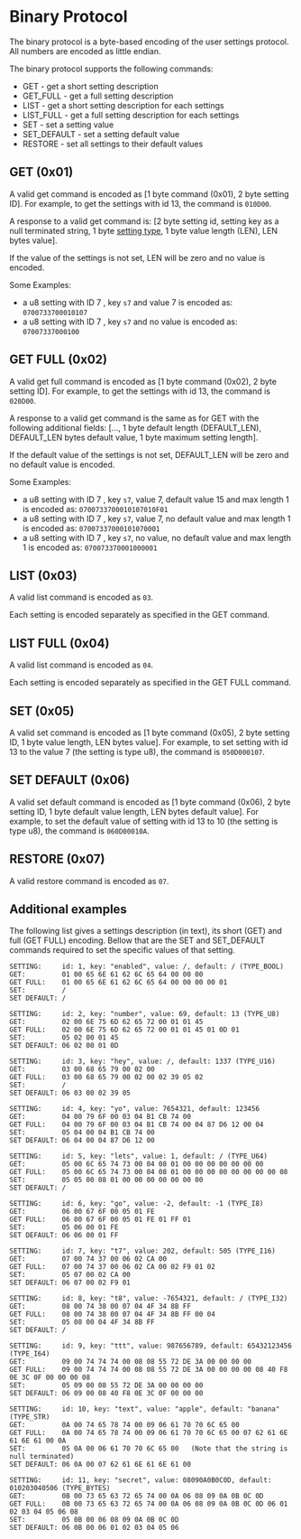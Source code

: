 # Binary Protocol

The binary protocol is a byte-based encoding of the user settings protocol.
All numbers are encoded as little endian.

The binary protocol supports the following commands:

- GET - get a short setting description
- GET_FULL - get a full setting description
- LIST - get a short setting description for each settings
- LIST_FULL - get a full setting description for each settings
- SET - set a setting value
- SET_DEFAULT - set a setting default value
- RESTORE - set all settings to their default values

## GET (0x01)

A valid get command is encoded as [1 byte command (0x01), 2 byte setting ID].
For example, to get the settings with id 13, the command is `010D00`.

A response to a valid get command is:
[2 byte setting id, setting key as a null terminated string, 1 byte [setting type](../../include/user_settings_types.h), 1 byte value length (LEN), LEN bytes value].

If the value of the settings is not set, LEN will be zero and no value is encoded.

Some Examples:

- a u8 setting with ID 7 , key `s7` and value 7 is encoded as: `0700733700010107`
- a u8 setting with ID 7 , key `s7` and no value is encoded as: `07007337000100`

## GET FULL (0x02)

A valid get full command is encoded as [1 byte command (0x02), 2 byte setting ID].
For example, to get the settings with id 13, the command is `020D00`.

A response to a valid get command is the same as for GET with the following additional fields: [..., 1 byte default length (DEFAULT_LEN), DEFAULT_LEN bytes default value, 1 byte maximum setting length].

If the default value of the settings is not set, DEFAULT_LEN will be zero and no default value is encoded.

Some Examples:

- a u8 setting with ID 7 , key `s7`, value 7, default value 15 and max length 1 is encoded as: `0700733700010107010F01`
- a u8 setting with ID 7 , key `s7`, value 7, no default value and max length 1 is encoded as: `07007337000101070001`
- a u8 setting with ID 7 , key `s7`, no value, no default value and max length 1 is encoded as: `070073370001000001`

## LIST (0x03)

A valid list command is encoded as `03`.

Each setting is encoded separately as specified in the GET command.

## LIST FULL (0x04)

A valid list command is encoded as `04`.

Each setting is encoded separately as specified in the GET FULL command.

## SET (0x05)

A valid set command is encoded as [1 byte command (0x05), 2 byte setting ID, 1 byte value length, LEN bytes value].
For example, to set setting with id 13 to the value 7 (the setting is type u8), the command is `050D000107`.

## SET DEFAULT (0x06)

A valid set default command is encoded as [1 byte command (0x06), 2 byte setting ID, 1 byte default value length, LEN bytes default value].
For example, to set the default value of setting with id 13 to 10 (the setting is type u8), the command is `060D00010A`.

## RESTORE (0x07)

A valid restore command is encoded as `07`.

## Additional examples

The following list gives a settings description (in text), its short (GET) and full (GET FULL) encoding.
Bellow that are the SET and SET_DEFAULT commands required to set the specific values of that setting.

```text
SETTING:     id: 1, key: "enabled", value: /, default: / (TYPE_BOOL)
GET:         01 00 65 6E 61 62 6C 65 64 00 00 00
GET FULL:    01 00 65 6E 61 62 6C 65 64 00 00 00 00 01
SET:         /
SET DEFAULT: /

SETTING:     id: 2, key: "number", value: 69, default: 13 (TYPE_U8)
GET:         02 00 6E 75 6D 62 65 72 00 01 01 45
GET FULL:    02 00 6E 75 6D 62 65 72 00 01 01 45 01 0D 01
SET:         05 02 00 01 45
SET DEFAULT: 06 02 00 01 0D

SETTING:     id: 3, key: "hey", value: /, default: 1337 (TYPE_U16)
GET:         03 00 68 65 79 00 02 00
GET FULL:    03 00 68 65 79 00 02 00 02 39 05 02
SET:         /
SET DEFAULT: 06 03 00 02 39 05

SETTING:     id: 4, key: "yo", value: 7654321, default: 123456
GET:         04 00 79 6F 00 03 04 B1 CB 74 00
GET FULL:    04 00 79 6F 00 03 04 B1 CB 74 00 04 87 D6 12 00 04
SET:         05 04 00 04 B1 CB 74 00
SET DEFAULT: 06 04 00 04 87 D6 12 00

SETTING:     id: 5, key: "lets", value: 1, default: / (TYPE_U64)
GET:         05 00 6C 65 74 73 00 04 08 01 00 00 00 00 00 00 00
GET FULL:    05 00 6C 65 74 73 00 04 08 01 00 00 00 00 00 00 00 00 08
SET:         05 05 00 08 01 00 00 00 00 00 00 00
SET DEFAULT: /

SETTING:     id: 6, key: "go", value: -2, default: -1 (TYPE_I8)
GET:         06 00 67 6F 00 05 01 FE
GET FULL:    06 00 67 6F 00 05 01 FE 01 FF 01
SET:         05 06 00 01 FE
SET DEFAULT: 06 06 00 01 FF

SETTING:     id: 7, key: "t7", value: 202, default: 505 (TYPE_I16)
GET:         07 00 74 37 00 06 02 CA 00
GET FULL:    07 00 74 37 00 06 02 CA 00 02 F9 01 02
SET:         05 07 00 02 CA 00
SET DEFAULT: 06 07 00 02 F9 01

SETTING:     id: 8, key: "t8", value: -7654321, default: / (TYPE_I32)
GET:         08 00 74 38 00 07 04 4F 34 8B FF
GET FULL:    08 00 74 38 00 07 04 4F 34 8B FF 00 04
SET:         05 08 00 04 4F 34 8B FF
SET DEFAULT: /

SETTING:     id: 9, key: "ttt", value: 987656789, default: 65432123456 (TYPE_I64)
GET:         09 00 74 74 74 00 08 08 55 72 DE 3A 00 00 00 00
GET FULL:    09 00 74 74 74 00 08 08 55 72 DE 3A 00 00 00 00 08 40 F8 0E 3C 0F 00 00 00 08
SET:         05 09 00 08 55 72 DE 3A 00 00 00 00
SET DEFAULT: 06 09 00 08 40 F8 0E 3C 0F 00 00 00

SETTING:     id: 10, key: "text", value: "apple", default: "banana" (TYPE_STR)
GET:         0A 00 74 65 78 74 00 09 06 61 70 70 6C 65 00
GET FULL:    0A 00 74 65 78 74 00 09 06 61 70 70 6C 65 00 07 62 61 6E 61 6E 61 00 0A
SET:         05 0A 00 06 61 70 70 6C 65 00   (Note that the string is null terminated)
SET DEFAULT: 06 0A 00 07 62 61 6E 61 6E 61 00

SETTING:     id: 11, key: "secret", value: 08090A0B0C0D, default: 010203040506 (TYPE_BYTES)
GET:         0B 00 73 65 63 72 65 74 00 0A 06 08 09 0A 0B 0C 0D
GET FULL:    0B 00 73 65 63 72 65 74 00 0A 06 08 09 0A 0B 0C 0D 06 01 02 03 04 05 06 08
SET:         05 0B 00 06 08 09 0A 0B 0C 0D
SET DEFAULT: 06 0B 00 06 01 02 03 04 05 06
```
